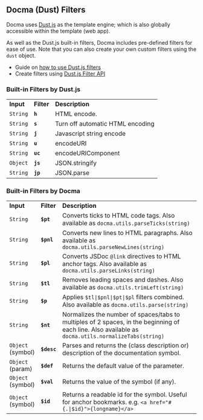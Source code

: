 ## Docma (Dust) Filters

Docma uses [Dust.js](http://www.dustjs.com/) as the template engine; which is also globally accessible within the template (web app).

As well as the Dust.js built-in filters, Docma includes pre-defined filters for ease of use. Note that you can also create your own custom filters using the `dust` object.

- Guide on [how to use Dust.js filters](http://www.dustjs.com/guides/using-filters)
- Create filters using [Dust.js Filter API](http://www.dustjs.com/docs/filter-api)

### Built-in Filters by Dust.js

<table>
    <tr>
        <td><b>Input</b></td>
        <td><b>Filter</b></td>
        <td><b>Description</b></td>
    </tr>
    <tr>
        <td><code>String</code></td>
        <td><b><code>h</code></b></td>
        <td>HTML encode.</td>
    </tr>
    <tr>
        <td><code>String</code></td>
        <td><b><code>s</code></b></td>
        <td>Turn off automatic HTML encoding</td>
    </tr>
    <tr>
        <td><code>String</code></td>
        <td><b><code>j</code></b></td>
        <td>Javascript string encode</td>
    </tr>
    <tr>
        <td><code>String</code></td>
        <td><b><code>u</code></b></td>
        <td>encodeURI</td>
    </tr>
    <tr>
        <td><code>String</code></td>
        <td><b><code>uc</code></b></td>
        <td>encodeURIComponent</td>
    </tr>
    <tr>
        <td><code>Object</code></td>
        <td><b><code>js</code></b></td>
        <td>JSON.stringify</td>
    </tr>
    <tr>
        <td><code>String</code></td>
        <td><b><code>jp</code></b></td>
        <td>JSON.parse</td>
    </tr>
</table>

### Built-in Filters by Docma

<table>
    <tr>
        <td><b>Input</b></td>
        <td><b>Filter</b></td>
        <td><b>Description</b></td>
    </tr>
    <tr>
        <td><code>String</code></td>
        <td><b><code>$pt</code></b></td>
        <td>
            Converts ticks to HTML code tags.
            Also available as <code>docma.utils.parseTicks(string)</code>
        </td>
    </tr>
    <tr>
        <td><code>String</code></td>
        <td><b><code>$pnl</code></b></td>
        <td>
            Converts new lines to HTML paragraphs.
            Also available as <code>docma.utils.parseNewLines(string)</code>
        </td>
    </tr>
    <tr>
        <td><code>String</code></td>
        <td><b><code>$pl</code></b></td>
        <td>
            Converts JSDoc <code>@link</code> directives to HTML anchor tags.
            Also available as <code>docma.utils.parseLinks(string)</code>
        </td>
    </tr>
    <tr>
        <td><code>String</code></td>
        <td><b><code>$tl</code></b></td>
        <td>
            Removes leading spaces and dashes.
            Also available as <code>docma.utils.trimLeft(string)</code>
        </td>
    </tr>
    <tr>
        <td><code>String</code></td>
        <td><b><code>$p</code></b></td>
        <td>
            Applies <code>$tl|$pnl|$pt|$pl</code> filters combined.
            Also available as <code>docma.utils.parse(string)</code>
        </td>
    </tr>
    <tr>
        <td><code>String</code></td>
        <td><b><code>$nt</code></b></td>
        <td>
            Normalizes the number of spaces/tabs to multiples of 2 spaces, in the beginning of each line.
            Also available as <code>docma.utils.normalizeTabs(string)</code>
        </td>
    </tr>
    <tr>
        <td><code>Object</code><br />(symbol)</td>
        <td><b><code>$desc</code></b></td>
        <td>
            Parses and returns the (class description or) description of the documentation symbol.
        </td>
    </tr>
    <tr>
        <td><code>Object</code><br />(param)</td>
        <td><b><code>$def</code></b></td>
        <td>
            Returns the default value of the parameter.
        </td>
    </tr>
    <tr>
        <td><code>Object</code><br />(symbol)</td>
        <td><b><code>$val</code></b></td>
        <td>
            Returns the value of the symbol (if any).
        </td>
    </tr>
    <tr>
        <td><code>Object</code><br />(symbol)</td>
        <td><b><code>$id</code></b></td>
        <td>
            Returns a readable id for the symbol. Useful for anchor bookmarks.
            e.g. <code>&lt;a href="#{.|$id}"&gt;{longname}&lt;/a&gt;</code>
        </td>
    </tr>
</table>
